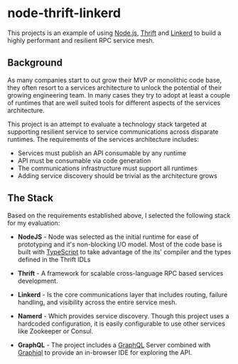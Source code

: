 # node-thrift-linkerd

This projects is an example of using [Node.js](http://nodejs.org), [Thrift](http://thrift.apache.org) and [Linkerd](http://linkerd.io) to build a highly performant and resilient RPC service mesh.  

## Background

As many companies start to out grow their MVP or monolithic code base, they often resort to a services architecture to unlock the potential of their growing engineering team.  In many cases they try to adopt at least a couple of runtimes that are well suited tools for different aspects of the services architecture.  

This project is an attempt to evaluate a technology stack targeted at supporting resilient service to service communications across disparate runtimes. The requirements of the services architecture includes:

* Services must publish an API consumable by any runtime
* API must be consumable via code generation
* The communications infrastructure must support all runtimes
* Adding service discovery should be trivial as the architecture grows

## The Stack

Based on the requirements established above, I selected the following stack for my evaluation:

* **NodeJS** - Node was selected as the initial runtime for ease of prototyping and it's non-blocking I/O model.  Most of the code base is built with [TypeScript](https://www.typescriptlang.org) to take advantage of the its' compiler and the types defined in the Thrift IDLs

* **Thrift** - A framework for scalable cross-language RPC based services development.  

* **Linkerd** - Is the core communications layer that includes routing, failure handling, and visibility across the entire service mesh.

* **Namerd** - Which provides service discovery.  Though this project uses a hardcoded configuration, it is easily configurable to use other services like Zookeeper or Consul.

* **GraphQL** - The project includes a [GraphQL](http://graphql.org) Server combined with [Graphiql](https://github.com/graphql/graphiql) to provide an in-browser IDE for exploring the API.
